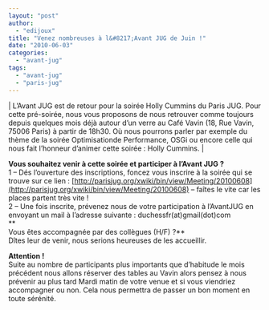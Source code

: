 ```yaml
---
layout: "post"
author: 
  - "edijoux"
title: "Venez nombreuses à l&#8217;Avant JUG de Juin !"
date: "2010-06-03"
categories: 
  - "avant-jug"
tags: 
  - "avant-jug"
  - "paris-jug"
---
```


| L’Avant JUG est de retour pour la soirée Holly Cummins du Paris JUG. Pour cette pré-soirée, nous vous proposons de nous retrouver comme toujours depuis quelques mois déjà autour d’un verre au Café Vavin (18, Rue Vavin, 75006 Paris) à partir de 18h30. Où nous pourrons parler par exemple du thème de la soirée Optimisationde Performance, OSGi ou encore celle qui nous fait l’honneur d’animer cette soirée : Holly Cummins. |

**Vous souhaitez venir à cette soirée et participer à l’Avant JUG ?**  
1 – Dés l’ouverture des inscriptions, foncez vous inscrire à la soirée qui se trouve sur ce lien : [http://parisjug.org/xwiki/bin/view/Meeting/20100608](http://parisjug.org/xwiki/bin/view/Meeting/20100608) – faîtes le vite car les places partent très vite !  
2 – Une fois inscrite, prévenez nous de votre participation à l’AvantJUG en envoyant un mail à l’adresse suivante : duchessfr(at)gmail(dot)com  
**  
Vous êtes accompagnée par des collègues (H/F) ?**  
Dîtes leur de venir, nous serions heureuses de les accueillir.

**Attention !**  
Suite au nombre de participants plus importants que d’habitude le mois précédent nous allons réserver des tables au Vavin alors pensez à nous prévenir au plus tard Mardi matin de votre venue et si vous viendriez accompagner ou non. Cela nous permettra de passer un bon moment en toute sérénité.
